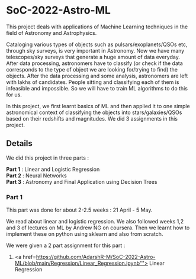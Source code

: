 # SoC-2022-Astro-ML
This project deals with applications of Machine Learning techniques in the field of Astronomy and Astrophysics.

Cataloging various types of objects such as pulsars/exoplanets/QSOs etc, through sky surveys, is very important in Astronomy. Now we have many telescopes/sky surveys that generate a huge amount of data everyday. After data processing, astronomers have to classify (or check if the data corresponds to the type of object we are looking for/trying to find) the objects. After the data processing and some analysis, astronomers are left with lakhs of candidates. People sitting and classifying each of them is infeasible and impossible. So we will have to train ML algorithms to do this for us. 

In this project, we first learnt basics of ML and then applied it to one simple astronomical context of classifying the objects into stars/galaxies/QSOs based on their redshifts and magnitudes. We did 3 assignments in this project.

## Details

We did this project in three parts :

**Part 1** : Linear and Logistic Regression \
**Part 2** : Neural Networks \
**Part 3** : Astronomy and Final Application using Decision Trees

### Part 1 
This part was done for about 2-2.5 weeks : 21 April - 5 May.

We read about linear and logistic regression. We also followed weeks 1,2 and 3 of lectures on ML by Andrew NG on coursera. Then we learnt how to implement these on python using sklearn and also from scratch.

We were given a 2 part assignment for this part :
1. <a href=https://github.com/AdarshR-M/SoC-2022-Astro-ML/blob/main/Regression/Linear_Regression.ipynb""> Linear Regression </a>
